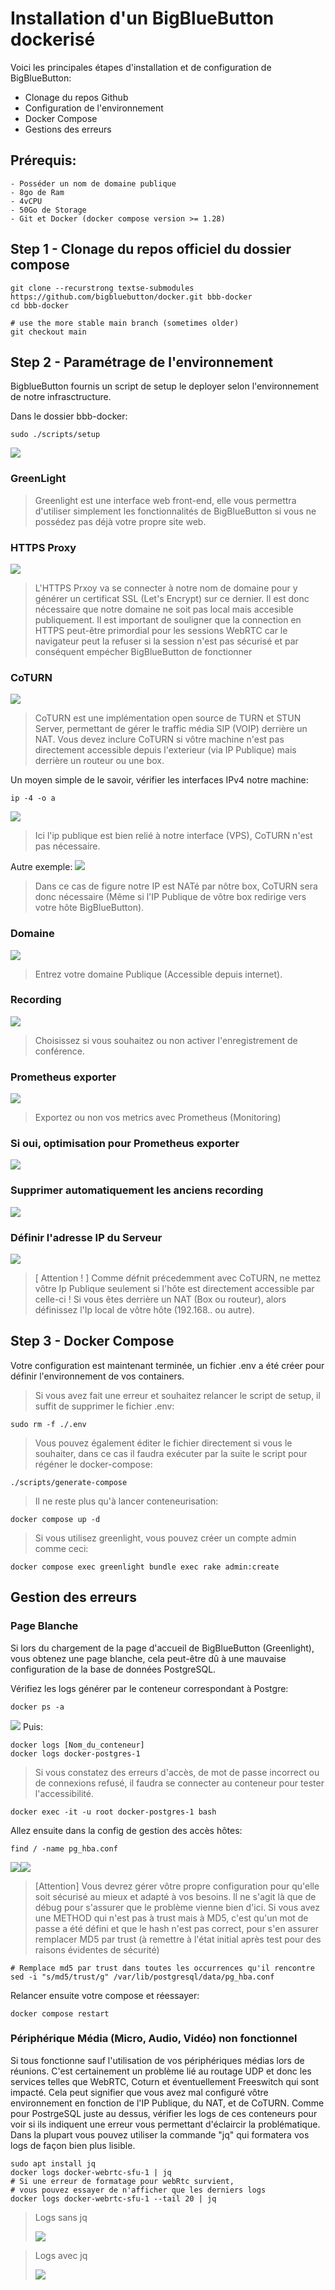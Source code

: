 ﻿# Installation d'un BigBlueButton dockerisé

Voici les principales étapes d'installation et de configuration de BigBlueButton:
 - Clonage du repos Github
 - Configuration de l'environnement
 - Docker Compose
 - Gestions des erreurs

## Prérequis:
	

	- Posséder un nom de domaine publique
	- 8go de Ram
	- 4vCPU
	- 50Go de Storage 
	- Git et Docker (docker compose version >= 1.28)


## Step 1 - Clonage du repos officiel du dossier compose

	git clone --recurstrong textse-submodules https://github.com/bigbluebutton/docker.git bbb-docker
	cd bbb-docker

	# use the more stable main branch (sometimes older)
	git checkout main
	
## Step 2 - Paramétrage de l'environnement
BigblueButton fournis un script de setup le deployer selon l'environnement de notre infrasctructure. 

Dans le dossier bbb-docker:

	sudo ./scripts/setup
![](http://93.90.205.194/docs/bbb_install/screen/Greenlight.png)
### GreenLight
> Greenlight est une interface web front-end, elle vous permettra d'utiliser simplement les fonctionnalités de BigBlueButton si vous ne possédez pas déjà votre propre site web.

### HTTPS Proxy
![](http://93.90.205.194/docs/bbb_install/screen/Https_proxy.png)
> L'HTTPS Prxoy va se connecter à notre nom de domaine pour y générer un certificat SSL (Let's Encrypt) sur ce dernier. Il est donc nécessaire que notre domaine ne soit pas local mais accesible publiquement. Il est important de souligner que la connection en HTTPS peut-être primordial pour les sessions WebRTC car le navigateur peut la refuser si la session n'est pas sécurisé et par conséquent empécher BigBlueButton de fonctionner 

### CoTURN
![](http://93.90.205.194/docs/bbb_install/coturn.png)
> CoTURN est une implémentation open source de TURN et STUN Server, permettant de gérer le traffic média SIP (VOIP) derrière un NAT.
> Vous devez inclure CoTURN si vôtre machine n'est pas directement accessible depuis l'exterieur (via IP Publique) mais derrière un routeur ou une box.

Un moyen simple de le savoir, vérifier les interfaces IPv4 notre machine:

	ip -4 -o a
![](http://93.90.205.194/docs/bbb_install/ip_a.png)
> Ici l'ip publique est bien relié à notre interface (VPS), CoTURN n'est pas nécessaire.

Autre exemple:
![](http://93.90.205.194/docs/bbb_install/ip_a_local.png)

> Dans ce cas de figure notre IP est NATé par nôtre box, CoTURN sera donc nécessaire (Même si l'IP Publique de vôtre box redirige vers votre hôte BigBlueButton).


### Domaine
![](http://93.90.205.194/docs/bbb_install/domain.png)
> Entrez votre domaine Publique (Accessible depuis internet).


### Recording
![](http://93.90.205.194/docs/bbb_install/recording.png)
> Choisissez si vous souhaitez ou non activer l'enregistrement de conférence.


### Prometheus exporter
![](http://93.90.205.194/docs/bbb_install/exporter.png)
> Exportez ou non vos metrics avec Prometheus (Monitoring)

### Si oui, optimisation pour Prometheus exporter
![](http://93.90.205.194/docs/bbb_install/exporter-optimize.png)
### Supprimer automatiquement les anciens recording
![](http://93.90.205.194/docs/bbb_install/recording-remove.png)
### Définir l'adresse IP du Serveur
![](http://93.90.205.194/docs/bbb_install/ip2.png)
> [ Attention ! ] Comme défnit précedemment avec CoTURN, ne mettez vôtre Ip Publique seulement si l'hôte est directement accessible par celle-ci !
> Si vous êtes derrière un NAT (Box ou routeur), alors définissez l'Ip local de vôtre hôte (192.168.. ou autre).

## Step 3 - Docker Compose
Votre configuration est maintenant terminée, un fichier .env a été créer pour définir l'environnement de vos containers.

> Si vous avez fait une erreur et souhaitez relancer le script de setup, il suffit de supprimer le fichier .env:

	sudo rm -f ./.env

> Vous pouvez également éditer le fichier directement si vous le souhaiter, dans ce cas il faudra exécuter par la suite le script pour régéner le docker-compose:

	./scripts/generate-compose

> Il ne reste plus qu'à lancer conteneurisation:

	docker compose up -d

> Si vous utilisez greenlight, vous pouvez créer un compte admin comme ceci:

	docker compose exec greenlight bundle exec rake admin:create

## Gestion des erreurs

### Page Blanche 
Si lors du chargement de la page d'accueil de BigBlueButton (Greenlight), vous obtenez une page blanche, cela peut-être dû à une mauvaise configuration de la base de données PostgreSQL.

Vérifiez les logs générer par le conteneur correspondant à Postgre:

	docker ps -a

![](http://93.90.205.194/docs/bbb_install/docker-ps-a.png)
Puis:

	docker logs [Nom_du_conteneur]
	docker logs docker-postgres-1
> Si vous constatez des erreurs d'accès, de mot de passe incorrect ou de connexions refusé, il faudra se connecter au conteneur pour tester l'accessibilité.

	docker exec -it -u root docker-postgres-1 bash
Allez ensuite dans la config de gestion des accès hôtes:

	find / -name pg_hba.conf
![](http://93.90.205.194/docs/bbb_install/postgre-debug/docker-exec-cat-pg_hba.png)![](http://93.90.205.194/docs/bbb_install/postgre-debug/cat_pg_hba_md5.png)
> [Attention] Vous devrez gérer vôtre propre configuration pour qu'elle soit sécurisé au mieux et adapté à vos besoins. Il ne s'agit là que de débug pour s'assurer que le problème vienne bien d'ici.
> Si vous avez une METHOD qui n'est pas à trust mais à MD5, c'est qu'un mot de passe a été défini et que le hash n'est pas correct, pour s'en assurer remplacer MD5 par trust (à remettre à l'état initial après test pour des raisons évidentes de sécurité)

	# Remplace md5 par trust dans toutes les occurrences qu'il rencontre
	sed -i "s/md5/trust/g" /var/lib/postgresql/data/pg_hba.conf

Relancer ensuite votre compose et réessayer:

	docker compose restart

### Périphérique Média (Micro, Audio, Vidéo) non fonctionnel 
Si tous fonctionne sauf l'utilisation de vos périphériques médias lors de réunions. C'est certainement un problème lié au routage UDP et donc les services telles que WebRTC, Coturn et éventuellement Freeswitch qui sont impacté. Cela peut signifier que vous avez mal configuré vôtre environnement en fonction de l'IP Publique, du NAT, et de CoTURN.
Comme pour PostrgeSQL juste au dessus, vérifier les logs de ces conteneurs pour voir si ils indiquent une erreur vous permettant d'éclaircir la problématique. Dans la plupart vous pouvez utiliser la commande "jq" qui formatera vos logs de façon bien plus lisible.

	sudo apt install jq
	docker logs docker-webrtc-sfu-1 | jq
	# Si une erreur de formatage pour webRtc survient,
	# vous pouvez essayer de n'afficher que les derniers logs
	docker logs docker-webrtc-sfu-1 --tail 20 | jq

> Logs sans jq
> 
> ![](http://93.90.205.194/docs/bbb_install/coturn-debug/log-sans-jq.png)

> Logs avec jq
> 
> ![](http://93.90.205.194/docs/bbb_install/coturn-debug/log-avec-jq.png)
